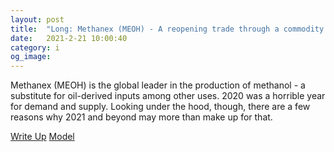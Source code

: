 ```yaml
---
layout: post
title:  "Long: Methanex (MEOH) - A reopening trade through a commodity that may be ushered into an upcycle."
date:   2021-2-21 10:00:40
category: i
og_image:
---
```


Methanex (MEOH) is the global leader in the production of methanol - a substitute for oil-derived  inputs among other uses. 2020 was a horrible year for demand and supply. Looking under the hood, though, there are a few reasons why 2021 and beyond may more than make up for that.

<a href="https://csahil.github.io/assets/MEOH.pdf">Write Up</a>
<a href="https://csahil.github.io/assets/MEOH_model.xlsx">Model</a>
